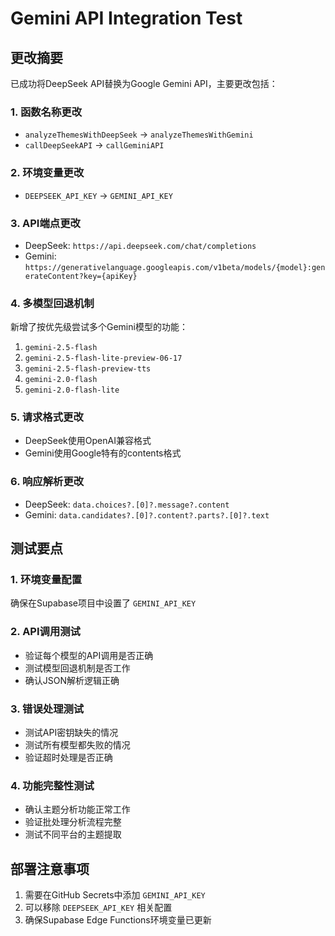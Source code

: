 # Gemini API Integration Test

## 更改摘要

已成功将DeepSeek API替换为Google Gemini API，主要更改包括：

### 1. 函数名称更改
- `analyzeThemesWithDeepSeek` → `analyzeThemesWithGemini`
- `callDeepSeekAPI` → `callGeminiAPI`

### 2. 环境变量更改
- `DEEPSEEK_API_KEY` → `GEMINI_API_KEY`

### 3. API端点更改
- DeepSeek: `https://api.deepseek.com/chat/completions`
- Gemini: `https://generativelanguage.googleapis.com/v1beta/models/{model}:generateContent?key={apiKey}`

### 4. 多模型回退机制
新增了按优先级尝试多个Gemini模型的功能：
1. `gemini-2.5-flash`
2. `gemini-2.5-flash-lite-preview-06-17`
3. `gemini-2.5-flash-preview-tts`
4. `gemini-2.0-flash`
5. `gemini-2.0-flash-lite`

### 5. 请求格式更改
- DeepSeek使用OpenAI兼容格式
- Gemini使用Google特有的contents格式

### 6. 响应解析更改
- DeepSeek: `data.choices?.[0]?.message?.content`
- Gemini: `data.candidates?.[0]?.content?.parts?.[0]?.text`

## 测试要点

### 1. 环境变量配置
确保在Supabase项目中设置了 `GEMINI_API_KEY`

### 2. API调用测试
- 验证每个模型的API调用是否正确
- 测试模型回退机制是否工作
- 确认JSON解析逻辑正确

### 3. 错误处理测试
- 测试API密钥缺失的情况
- 测试所有模型都失败的情况
- 验证超时处理是否正确

### 4. 功能完整性测试
- 确认主题分析功能正常工作
- 验证批处理分析流程完整
- 测试不同平台的主题提取

## 部署注意事项

1. 需要在GitHub Secrets中添加 `GEMINI_API_KEY`
2. 可以移除 `DEEPSEEK_API_KEY` 相关配置
3. 确保Supabase Edge Functions环境变量已更新
